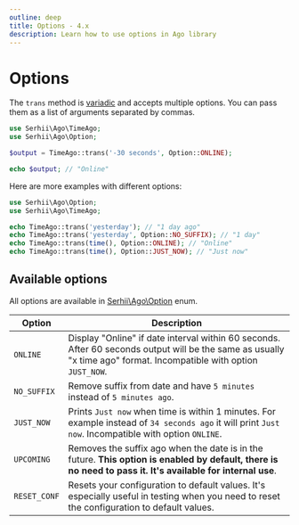 ```yaml
---
outline: deep
title: Options - 4.x
description: Learn how to use options in Ago library
---
```


# Options
The `trans` method is [variadic](https://en.wikipedia.org/wiki/Variadic_function) and accepts multiple options. You can pass them as a list of arguments separated by commas.

```php
use Serhii\Ago\TimeAgo;
use Serhii\Ago\Option;

$output = TimeAgo::trans('-30 seconds', Option::ONLINE);

echo $output; // "Online"
```

Here are more examples with different options:

```php
use Serhii\Ago\Option;
use Serhii\Ago\TimeAgo;

echo TimeAgo::trans('yesterday'); // "1 day ago"
echo TimeAgo::trans('yesterday', Option::NO_SUFFIX); // "1 day"
echo TimeAgo::trans(time(), Option::ONLINE); // "Online"
echo TimeAgo::trans(time(), Option::JUST_NOW); // "Just now"
```

## Available options
All options are available in [Serhii\Ago\Option](https://github.com/php-ago/ago/blob/main/src/Option.php) enum.

| Option    | Description |
| --------- | ----------- |
| `ONLINE`    | Display "Online" if date interval within 60 seconds. After 60 seconds output will be the same as usually "x time ago" format. Incompatible with option `JUST_NOW`. |
| `NO_SUFFIX` | Remove suffix from date and have `5 minutes` instead of `5 minutes ago`. |
| `JUST_NOW`  | Prints `Just now` when time is within 1 minutes. For example instead of `34 seconds ago` it will print `Just now`. Incompatible with option `ONLINE`. |
| `UPCOMING`  | Removes the suffix ago when the date is in the future. **This option is enabled by default, there is no need to pass it. It's available for internal use**. |
| `RESET_CONF`  | Resets your configuration to default values. It's especially useful in testing when you need to reset the configuration to default values. |